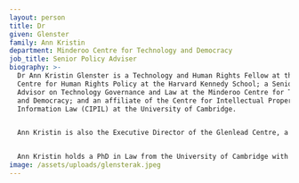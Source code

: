 ```yaml
---
layout: person
title: Dr
given: Glenster
family: Ann Kristin
department: Minderoo Centre for Technology and Democracy
job_title: Senior Policy Adviser
biography: >-
  Dr Ann Kristin Glenster is a Technology and Human Rights Fellow at the Carr
  Centre for Human Rights Policy at the Harvard Kennedy School; a Senior Policy
  Advisor on Technology Governance and Law at the Minderoo Centre for Technology
  and Democracy; and an affiliate of the Centre for Intellectual Property and
  Information Law (CIPIL) at the University of Cambridge.


  Ann Kristin is also the Executive Director of the Glenlead Centre, a consortium of independent researchers who aim to bridge the gap between high-quality research and public policy.  She has taught law at the University of Oxford, University of Cambridge, London School of Economics (LSE), and Brown University. A graduate of Columbia University, she has been a Teaching Fellow at Harvard College where she taught moral philosophy for Professor Michael Sandel.


  Ann Kristin holds a PhD in Law from the University of Cambridge with a dissertation entitled The Commodification of Personal Data. She has published on AI, intellectual, property, and personal data with Edward Elgar and held a workshop on deceptive design for legislators, regulators and civil society in Washington D.C. as part of the Nobel Prize Summit 2023.
image: /assets/uploads/glensterak.jpeg
---
```

